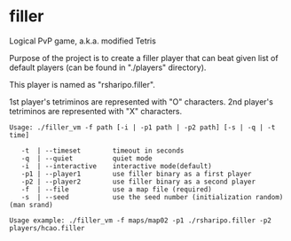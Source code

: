 # filler
Logical PvP game, a.k.a. modified Tetris

Purpose of the project is to create a filler player that can beat 
given list of default players (can be found in "./players" directory).

This player is named as "rsharipo.filler".

1st player's tetriminos are represented with "O" characters.
2nd player's tetriminos are represented with "X" characters.

```
Usage: ./filler_vm -f path [-i | -p1 path | -p2 path] [-s | -q | -t time]

   -t  | --timeset        timeout in seconds
   -q  | --quiet          quiet mode
   -i  | --interactive    interactive mode(default)
   -p1 | --player1        use filler binary as a first player
   -p2 | --player2        use filler binary as a second player
   -f  | --file           use a map file (required)
   -s  | --seed           use the seed number (initialization random) (man srand)
   
Usage example: ./filler_vm -f maps/map02 -p1 ./rsharipo.filler -p2 players/hcao.filler
```
